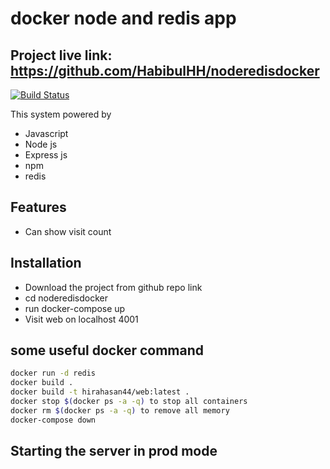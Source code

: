 # docker node and redis app

## Project live link: https://github.com/HabibulHH/noderedisdocker

[![Build Status](https://travis-ci.org/joemccann/dillinger.svg?branch=master)](https://travis-ci.org/joemccann/dillinger)

This system powered by

- Javascript
- Node js
- Express js
- npm
- redis

## Features

- Can show visit count

## Installation

- Download the project from github repo link
- cd noderedisdocker
- run docker-compose up
- Visit web on localhost 4001

## some useful docker command

```sh
docker run -d redis
docker build .
docker build -t hirahasan44/web:latest .
docker stop $(docker ps -a -q) to stop all containers
docker rm $(docker ps -a -q) to remove all memory
docker-compose down
```

## Starting the server in prod mode
